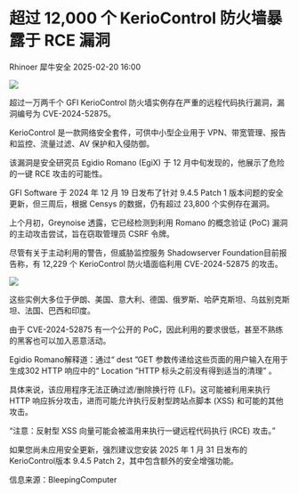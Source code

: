 #  超过 12,000 个 KerioControl 防火墙暴露于 RCE 漏洞   
Rhinoer  犀牛安全   2025-02-20 16:00  
  
![](https://mmbiz.qpic.cn/mmbiz_png/qvpgicaewUBlEq1M1v6OCBuknjZQcg1BdnGlGSgibsJwMsGljLxMN4eIaTcibWjvHUdvI0GvP16q2hvqwupU5OIOQ/640?wx_fmt=png&from=appmsg "")  
  
超过一万两千个 GFI KerioControl 防火墙实例存在严重的远程代码执行漏洞，漏洞编号为 CVE-2024-52875。  
  
KerioControl 是一款网络安全套件，可供中小型企业用于 VPN、带宽管理、报告和监控、流量过滤、AV 保护和入侵防御。  
  
该漏洞是安全研究员 Egidio Romano (EgiX) 于 12 月中旬发现的，他展示了危险的一键 RCE 攻击的可能性。  
  
GFI Software 于 2024 年 12 月 19 日发布了针对 9.4.5 Patch 1 版本问题的安全更新，但三周后，根据 Censys 的数据，仍有超过 23,800 个实例存在漏洞。  
  
上个月初，Greynoise 透露，它已经检测到利用 Romano 的概念验证 (PoC) 漏洞的主动攻击尝试，旨在窃取管理员 CSRF 令牌。  
  
尽管有关于主动利用的警告，但威胁监控服务 Shadowserver Foundation目前报告称，有 12,229 个 KerioControl 防火墙面临利用 CVE-2024-52875 的攻击。  
  
![](https://mmbiz.qpic.cn/mmbiz_png/qvpgicaewUBlEq1M1v6OCBuknjZQcg1BdqpP2WT3Vd2SOUFibliaJTzrog4EhsVYfHYrrwzHoHHlXBcWRoaD0Xq8g/640?wx_fmt=png&from=appmsg "")  
  
这些实例大多位于伊朗、美国、意大利、德国、俄罗斯、哈萨克斯坦、乌兹别克斯坦、法国、巴西和印度。  
  
由于 CVE-2024-52875 有一个公开的 PoC，因此利用的要求很低，甚至不熟练的黑客也可以加入恶意活动。  
  
Egidio Romano解释道：通过“ dest ”GET 参数传递给这些页面的用户输入在用于生成302 HTTP 响应中的“ Location ”HTTP 标头之前没有得到适当的清理” 。  
  
具体来说，该应用程序无法正确过滤/删除换行符 (LF)。这可能被利用来执行 HTTP 响应拆分攻击，进而可能允许执行反射型跨站点脚本 (XSS) 和可能的其他攻击。  
  
“注意：反射型 XSS 向量可能会被滥用来执行一键远程代码执行 (RCE) 攻击。”  
  
如果您尚未应用安全更新，强烈建议您安装 2025 年 1 月 31 日发布的 KerioControl版本 9.4.5 Patch 2，其中包含额外的安全增强功能。  
  
  
信息来源：BleepingComputer  
  
